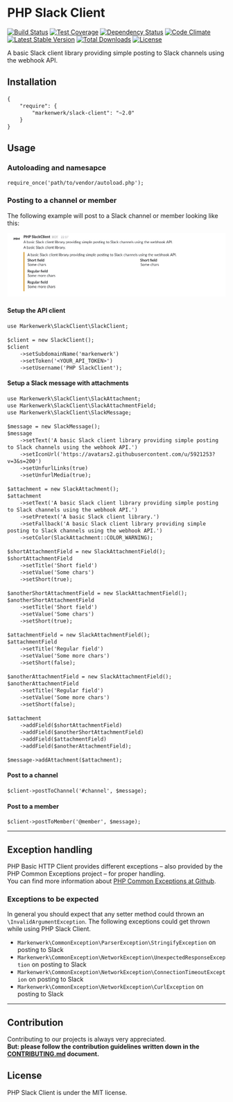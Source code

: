# PHP Slack Client

[![Build Status](https://travis-ci.org/markenwerk/php-slack-client.svg?branch=master)](https://travis-ci.org/markenwerk/php-slack-client)
[![Test Coverage](https://codeclimate.com/github/markenwerk/php-slack-client/badges/coverage.svg)](https://codeclimate.com/github/markenwerk/php-slack-client/coverage)
[![Dependency Status](https://www.versioneye.com/user/projects/5728e2a8a0ca35005083fb90/badge.svg)](https://www.versioneye.com/user/projects/5728e2a8a0ca35005083fb90)
[![Code Climate](https://codeclimate.com/github/markenwerk/php-slack-client/badges/gpa.svg)](https://codeclimate.com/github/markenwerk/php-slack-client)
[![Latest Stable Version](https://poser.pugx.org/markenwerk/slack-client/v/stable)](https://packagist.org/packages/markenwerk/slack-client)
[![Total Downloads](https://poser.pugx.org/markenwerk/slack-client/downloads)](https://packagist.org/packages/markenwerk/slack-client)
[![License](https://poser.pugx.org/markenwerk/slack-client/license)](https://packagist.org/packages/markenwerk/slack-client)

A basic Slack client library providing simple posting to Slack channels using the webhook API.

## Installation

```{json}
{
   	"require": {
        "markenwerk/slack-client": "~2.0"
    }
}
```

## Usage

### Autoloading and namesapce

```{php}  
require_once('path/to/vendor/autoload.php');
```

### Posting to a channel or member

The following example will post to a Slack channel or member looking like this: 

![Slack Example Post](example-post.png "Slack Example Post")

#### Setup the API client

```{php}
use Markenwerk\SlackClient\SlackClient;

$client = new SlackClient();
$client
	->setSubdomainName('markenwerk')
	->setToken('<YOUR_API_TOKEN>')
	->setUsername('PHP SlackClient');
```

#### Setup a Slack message with attachments

```{php}
use Markenwerk\SlackClient\SlackAttachment;
use Markenwerk\SlackClient\SlackAttachmentField;
use Markenwerk\SlackClient\SlackMessage;

$message = new SlackMessage();
$message
	->setText('A basic Slack client library providing simple posting to Slack channels using the webhook API.')
	->setIconUrl('https://avatars2.githubusercontent.com/u/5921253?v=3&s=200')
	->setUnfurlLinks(true)
	->setUnfurlMedia(true);

$attachment = new SlackAttachment();
$attachment
	->setText('A basic Slack client library providing simple posting to Slack channels using the webhook API.')
	->setPretext('A basic Slack client library.')
	->setFallback('A basic Slack client library providing simple posting to Slack channels using the webhook API.')
	->setColor(SlackAttachment::COLOR_WARNING);

$shortAttachmentField = new SlackAttachmentField();
$shortAttachmentField
	->setTitle('Short field')
	->setValue('Some chars')
	->setShort(true);

$anotherShortAttachmentField = new SlackAttachmentField();
$anotherShortAttachmentField
	->setTitle('Short field')
	->setValue('Some chars')
	->setShort(true);

$attachmentField = new SlackAttachmentField();
$attachmentField
	->setTitle('Regular field')
	->setValue('Some more chars')
	->setShort(false);

$anotherAttachmentField = new SlackAttachmentField();
$anotherAttachmentField
	->setTitle('Regular field')
	->setValue('Some more chars')
	->setShort(false);

$attachment
	->addField($shortAttachmentField)
	->addField($anotherShortAttachmentField)
	->addField($attachmentField)
	->addField($anotherAttachmentField);

$message->addAttachment($attachment);
```

#### Post to a channel

```{php}
$client->postToChannel('#channel', $message);
```

#### Post to a member

```{php}
$client->postToMember('@member', $message);
```

---

## Exception handling

PHP Basic HTTP Client provides different exceptions – also provided by the PHP Common Exceptions project – for proper handling.  
You can find more information about [PHP Common Exceptions at Github](https://github.com/markenwerk/php-common-exceptions).

### Exceptions to be expected

In general you should expect that any setter method could thrown an `\InvalidArgumentException`. The following exceptions could get thrown while using PHP Slack Client.

- `Markenwerk\CommonException\ParserException\StringifyException` on posting to Slack
- `Markenwerk\CommonException\NetworkException\UnexpectedResponseException` on posting to Slack
- `Markenwerk\CommonException\NetworkException\ConnectionTimeoutException` on posting to Slack
- `Markenwerk\CommonException\NetworkException\CurlException` on posting to Slack

---

## Contribution

Contributing to our projects is always very appreciated.  
**But: please follow the contribution guidelines written down in the [CONTRIBUTING.md](https://github.com/markenwerk/php-slack-client/blob/master/CONTRIBUTING.md) document.**

## License

PHP Slack Client is under the MIT license.
